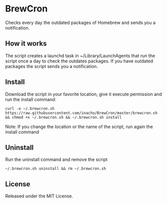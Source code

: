 # BrewCron

Checks every day the outdated packages of Homebrew and sends you a notification.

## How it works

The script creates a launchd task in ~/Library/LaunchAgents that run the script once a day to check the outdates packages.
If you have outdated packages the script sends you a notification.

## Install

Download the script in your favorite location, give it execute permission and run the install command:

    curl -o ~/.brewcron.sh https://raw.githubusercontent.com/inacho/BrewCron/master/brewcron.sh && chmod +x ~/.brewcron.sh && ~/.brewcron.sh install

Note: If you change the location or the name of the script, run again the install command

## Uninstall

Run the uninstall command and remove the script

    ~/.brewcron.sh uninstall && rm ~/.brewcron.sh

## License

Released under the MIT License.
